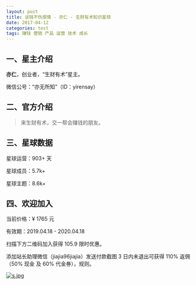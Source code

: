 ```yaml
---
layout: post
title: 谈钱不伤感情 - 亦仁 - 生财有术知识星球
date: 2017-04-12
categories: test
tags: 赚钱 营销 产品 运营 技术 成长
---
```


## 一、星主介绍

**亦仁**，创业者，“生财有术”星主。

微信公号：“亦无所知”（ID：yirensay）

## 二、官方介绍

> 来生财有术，交一帮会赚钱的朋友。

## 三、星球数据

星球运营：903+ 天

星球成员：5.7k+

星球主题：8.6k+


## 四、欢迎加入

当前价格：¥ 1765 元

有效期：2019.04.18 - 2020.04.18

扫描下方二维码加入获得 105.9 限时优惠。

添加站长助理微信（jiajia96jiajia）发送付款截图 3 日内未退出可获得 110% 返佣（50% 现金 及 60% 代金券），规则。

[![s.jpg](https://i.postimg.cc/Gpc7ccBs/s.jpg)](https://postimg.cc/RWDQdxLM)



